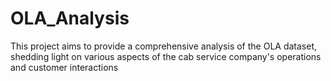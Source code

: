# OLA_Analysis
This project aims to provide a comprehensive analysis of the OLA dataset, shedding light on various aspects of the cab service company's operations and customer interactions
